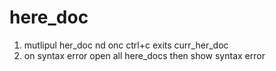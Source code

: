 # here_doc

1. mutlipul her_doc nd onc ctrl+c exits curr_her_doc
2. on syntax error open all here_docs then show syntax error